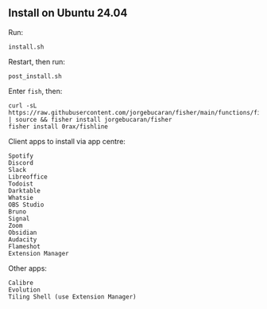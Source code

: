 ## Install on Ubuntu 24.04
Run:
```
install.sh
```
Restart, then run:
```
post_install.sh
```

Enter `fish`, then:
```
curl -sL https://raw.githubusercontent.com/jorgebucaran/fisher/main/functions/fisher.fish | source && fisher install jorgebucaran/fisher
fisher install 0rax/fishline
```


Client apps to install via app centre:
```
Spotify
Discord
Slack
Libreoffice
Todoist
Darktable
Whatsie
OBS Studio
Bruno
Signal
Zoom
Obsidian
Audacity
Flameshot
Extension Manager
```

Other apps:
```
Calibre
Evolution
Tiling Shell (use Extension Manager)
``` 
